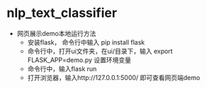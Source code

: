 # nlp_text_classifier

- 网页展示demo本地运行方法
  - 安装flask， 命令行中输入 pip install flask
  - 命令行中，打开ui文件夹，在ui/目录下，输入 export FLASK_APP=demo.py  设置环境变量
  - 命令行中，输入flask run
  - 打开浏览器，输入http://127.0.0.1:5000/ 即可查看网页端demo
